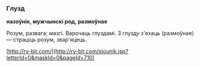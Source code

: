 ### Глузд
**назоўнік, мужчынскі род, размоўнае**

Розум, развага; мазгі. Варочаць глуздамі. 3 глузду з'ехаць (размоўнае) — страціць розум, звар'яцець.

<a rel="author">[http://rv-blr.com/](http://rv-blr.com/slounik.jsp?letterId=0&maskId=0&pageId=710)</a>
